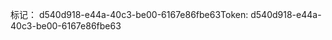 <span data-ttu-id="fc744-101">标记： d540d918-e44a-40c3-be00-6167e86fbe63</span><span class="sxs-lookup"><span data-stu-id="fc744-101">Token: d540d918-e44a-40c3-be00-6167e86fbe63</span></span>